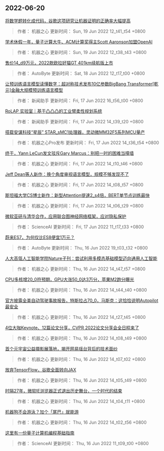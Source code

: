 
## 2022-06-20

 [将数学题转化成代码，谷歌这项研究让机器证明的正确率大幅提高](https://www.jiqizhixin.com/articles/2022-06-19-2)

> 作者： 机器之心  更新时间： Sun, 19 Jun 2022 12_t41_t54 +0800

 [学术休假一年，量子计算大牛、ACM计算奖得主Scott Aaronson加盟OpenAI](https://www.jiqizhixin.com/articles/2022-06-19)

> 作者： 机器之心  更新时间： Sun, 19 Jun 2022 12_t38_t43 +0800

 [售价14_d9万元，2022款欧拉好猫GT 401km续航版上市](https://www.jiqizhixin.com/articles/2022-06-18)

> 作者： AutoByte  更新时间： Sat, 18 Jun 2022 12_t17_t00 +0800

 [让预训练语言模型读懂数字：超对称技术发布10亿参数BigBang Transformer[乾元]金融大规模预训练语言模型](https://www.jiqizhixin.com/articles/2022-06-17-9)

> 作者： 新闻助手  更新时间： Fri, 17 Jun 2022 16_t56_t00 +0800

 [RoLAP 实验室｜基于凸凸凸的工业臂柔性规划系统](https://www.jiqizhixin.com/articles/2022-06-17-8)

> 作者： 新闻助手  更新时间： Fri, 17 Jun 2022 14_t39_t20 +0800

 [搭载安谋科技“星辰” STAR_sMC1处理器，灵动微MM32F5系列MCU量产](https://www.jiqizhixin.com/articles/2022-06-17-7)

> 作者： 机器之心Pro发布  更新时间： Fri, 17 Jun 2022 14_t36_t54 +0800

 [终于，Yann LeCun发文驳斥Gary Marcus：别把一时的困难当撞墙](https://www.jiqizhixin.com/articles/2022-06-17-6)

> 作者： 机器之心  更新时间： Fri, 17 Jun 2022 14_t10_t46 +0800

 [Jeff Dean等人新作：换个角度审视语言模型，规模不够发现不了](https://www.jiqizhixin.com/articles/2022-06-17-5)

> 作者： 机器之心  更新时间： Fri, 17 Jun 2022 14_t08_t57 +0800

 [斯坦福大学CS博士新作：新型Attention提速2_s4倍，BERT单节点训练最快](https://www.jiqizhixin.com/articles/2022-06-17-4)

> 作者： 机器之心  更新时间： Fri, 17 Jun 2022 14_t06_t29 +0800

 [微软亚研与清华合作，应用联合图神经网络框架，应对隐私保护](https://www.jiqizhixin.com/articles/2022-06-17-3)

> 作者： ScienceAI  更新时间： Fri, 17 Jun 2022 11_t17_t33 +0800

 [蔚来ES7，为何仅比ES8便宜1万元？](https://www.jiqizhixin.com/articles/2022-06-16-15)

> 作者： AutoByte  更新时间： Thu, 16 Jun 2022 19_t03_t32 +0800

 [人大高瓴人工智能学院Nature子刊：尝试利用多模态基础模型迈向通用人工智能](https://www.jiqizhixin.com/articles/2022-06-16-14)

> 作者： 机器之心  更新时间： Thu, 16 Jun 2022 14_t47_t57 +0800

 [CPU多核增20_0符预期，GPU大涨50_0达3万分，苹果M2跑分曝光](https://www.jiqizhixin.com/articles/2022-06-16-13)

> 作者： 机器之心  更新时间： Thu, 16 Jun 2022 14_t44_t40 +0800

 [官方披露全美自动驾驶事故报告，特斯拉占70_0，马斯克：这恰恰说明Autopilot最安全](https://www.jiqizhixin.com/articles/2022-06-16-12)

> 作者： 机器之心  更新时间： Thu, 16 Jun 2022 14_t27_t45 +0800

 [4位大咖Keynote、12篇论文分享，CVPR 2022论文分享会全日程来了](https://www.jiqizhixin.com/articles/2022-06-16-11)

> 作者： 机器之心  更新时间： Thu, 16 Jun 2022 14_t08_t49 +0800

 [首个元宇宙公益摄影展落地，揭开网易瑶台背后的技术面纱](https://www.jiqizhixin.com/articles/2022-06-16-10)

> 作者： 机器之心  更新时间： Thu, 16 Jun 2022 14_t07_t02 +0800

 [放弃TensorFlow，谷歌全面转向JAX](https://www.jiqizhixin.com/articles/2022-06-16-9)

> 作者： 机器之心  更新时间： Thu, 16 Jun 2022 14_t05_t49 +0800

 [时隔27年，微软IE浏览器正式退出历史舞台，一个时代的结束](https://www.jiqizhixin.com/articles/2022-06-16-8)

> 作者： 机器之心  更新时间： Thu, 16 Jun 2022 14_t04_t11 +0800

 [机器狗不会游泳？加个「尾巴」就能游](https://www.jiqizhixin.com/articles/2022-06-16-7)

> 作者： 机器之心  更新时间： Thu, 16 Jun 2022 14_t02_t56 +0800

 [这里有一份量子计算机编程基础指南](https://www.jiqizhixin.com/articles/2022-06-16)

> 作者： ScienceAI  更新时间： Thu, 16 Jun 2022 11_t09_t00 +0800
